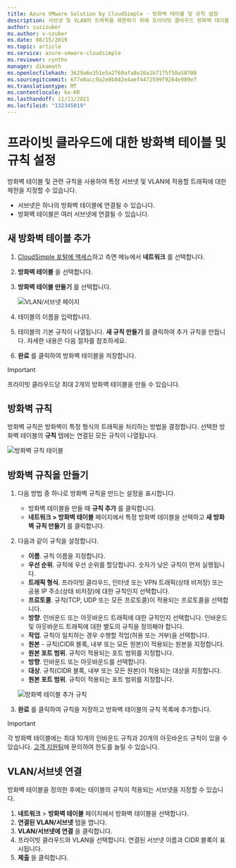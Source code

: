 ```yaml
---
title: Azure VMware Solution by CloudSimple - 방화벽 테이블 및 규칙 설정
description: 서브넷 및 VLAN의 트래픽을 제한하기 위해 프라이빗 클라우드 방화벽 테이블 및 규칙을 설정하는 방법을 설명합니다.
author: suzizuber
ms.author: v-szuber
ms.date: 08/15/2019
ms.topic: article
ms.service: azure-vmware-cloudsimple
ms.reviewer: cynthn
manager: dikamath
ms.openlocfilehash: 3629a6e351e5a2769afa8e26a1b7175f50a58700
ms.sourcegitcommit: 677e8acc9a2e8b842e4aef4472599f9264e989e7
ms.translationtype: MT
ms.contentlocale: ko-KR
ms.lasthandoff: 11/11/2021
ms.locfileid: "132345019"
---
```

# <a name="set-up-firewall-tables-and-rules-for-private-clouds"></a>프라이빗 클라우드에 대한 방화벽 테이블 및 규칙 설정

방화벽 테이블 및 관련 규칙을 사용하여 특정 서브넷 및 VLAN에 적용할 트래픽에 대한 제한을 지정할 수 있습니다.

* 서브넷은 하나의 방화벽 테이블에 연결될 수 있습니다.
* 방화벽 테이블은 여러 서브넷에 연결될 수 있습니다.

## <a name="add-a-new-firewall-table"></a>새 방화벽 테이블 추가

1. [CloudSimple 포털에 액세스](access-cloudsimple-portal.md)하고 측면 메뉴에서 **네트워크** 를 선택합니다.
2. **방화벽 테이블** 을 선택합니다.
3. **방화벽 테이블 만들기** 를 선택합니다.

    ![VLAN/서브넷 페이지](media/firewall-tables-page.png)

4. 테이블의 이름을 입력합니다.
5. 테이블의 기본 규칙이 나열됩니다. **새 규칙 만들기** 를 클릭하여 추가 규칙을 만듭니다. 자세한 내용은 다음 절차를 참조하세요.
6. **완료** 를 클릭하여 방화벽 테이블을 저장합니다.

> [!IMPORTANT]
> 프라이빗 클라우드당 최대 2개의 방화벽 테이블을 만들 수 있습니다.

## <a name="firewall-rules"></a>방화벽 규칙

방화벽 규칙은 방화벽이 특정 형식의 트래픽을 처리하는 방법을 결정합니다. 선택한 방화벽 테이블의 **규칙** 탭에는 연결된 모든 규칙이 나열됩니다.

![방화벽 규칙 테이블](media/firewall-rules-tab.png)

## <a name="create-a-firewall-rule"></a>방화벽 규칙을 만들기

1. 다음 방법 중 하나로 방화벽 규칙을 만드는 설정을 표시합니다.
    * 방화벽 테이블을 만들 때 **규칙 추가** 를 클릭합니다.
    * **네트워크 > 방화벽 테이블** 페이지에서 특정 방화벽 테이블을 선택하고 **새 방화벽 규칙 만들기** 를 클릭합니다.
2. 다음과 같이 규칙을 설정합니다.
    * **이름**. 규칙 이름을 지정합니다.
    * **우선 순위**. 규칙에 우선 순위를 할당합니다. 숫자가 낮은 규칙이 먼저 실행됩니다.
    * **트래픽 형식**. 프라이빗 클라우드, 인터넷 또는 VPN 트래픽(상태 비저장) 또는 공용 IP 주소(상태 비저장)에 대한 규칙인지 선택합니다.
    * **프로토콜**. 규칙(TCP, UDP 또는 모든 프로토콜)이 적용되는 프로토콜을 선택합니다.
    * **방향**. 인바운드 또는 아웃바운드 트래픽에 대한 규칙인지 선택합니다. 인바운드 및 아웃바운드 트래픽에 대한 별도의 규칙을 정의해야 합니다.
    * **작업**. 규칙이 일치하는 경우 수행할 작업(허용 또는 거부)을 선택합니다.
    * **원본** - 규칙(CIDR 블록, 내부 또는 모든 원본)이 적용되는 원본을 지정합니다.
    * **원본 포트 범위**. 규칙이 적용되는 포트 범위를 지정합니다.
    * **방향**. 인바운드 또는 아웃바운드를 선택합니다.
    * **대상**. 규칙(CIDR 블록, 내부 또는 모든 원본)이 적용되는 대상을 지정합니다.
    * **원본 포트 범위**. 규칙이 적용되는 포트 범위를 지정합니다.

    ![방화벽 테이블 추가 규칙](media/firewall-rule-create.png)

3. **완료** 를 클릭하여 규칙을 저장하고 방화벽 테이블의 규칙 목록에 추가합니다.

> [!IMPORTANT]
> 각 방화벽 테이블에는 최대 10개의 인바운드 규칙과 20개의 아웃바운드 규칙이 있을 수 있습니다. [고객 지원팀](https://portal.azure.com/#blade/Microsoft_Azure_Support/HelpAndSupportBlade/newsupportrequest)에 문의하여 한도를 늘릴 수 있습니다.

## <a name="attach-vlanssubnets"></a><a name="attach-vlans-subnet"></a>VLAN/서브넷 연결

방화벽 테이블을 정의한 후에는 테이블의 규칙이 적용되는 서브넷을 지정할 수 있습니다.

1. **네트워크** > **방화벽 테이블** 페이지에서 방화벽 테이블을 선택합니다.
2. **연결된 VLAN/서브넷** 탭을 엽니다.
3. **VLAN/서브넷에 연결** 을 클릭합니다.
4. 프라이빗 클라우드와 VLAN을 선택합니다. 연결된 서브넷 이름과 CIDR 블록이 표시됩니다.
5. **제출** 을 클릭합니다.
